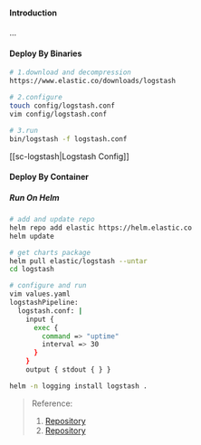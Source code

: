 #### Introduction
...

#### Deploy By Binaries
```bash
# 1.download and decompression
https://www.elastic.co/downloads/logstash

# 2.configure
touch config/logstash.conf
vim config/logstash.conf

# 3.run
bin/logstash -f logstash.conf
```

[[sc-logstash|Logstash Config]]

#### Deploy By Container
##### Run On Helm
```bash
# add and update repo
helm repo add elastic https://helm.elastic.co
helm update

# get charts package
helm pull elastic/logstash --untar
cd logstash

# configure and run
vim values.yaml
logstashPipeline:
  logstash.conf: |
    input {
      exec {
        command => "uptime"
        interval => 30
      }
    }
    output { stdout { } }

helm -n logging install logstash .

```



>Reference:
>1. [Repository](https://istio.io/)
>2. [Repository](https://github.com/istio/istio)